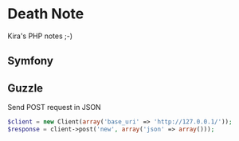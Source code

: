 Death Note
=========

Kira's PHP notes ;-)

Symfony
-------

Guzzle
------

Send POST request in JSON

```php
$client = new Client(array('base_uri' => 'http://127.0.0.1/'));
$response = client->post('new', array('json' => array()));
```
